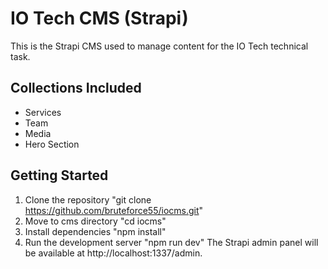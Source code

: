 # IO Tech CMS (Strapi)
This is the Strapi CMS used to manage content for the IO Tech technical task.

## Collections Included

- Services
- Team
- Media
- Hero Section

## Getting Started

1. Clone the repository
"git clone https://github.com/bruteforce55/iocms.git"
2. Move to cms directory
"cd iocms"
3. Install dependencies
"npm install"
4. Run the development server
"npm run dev"
The Strapi admin panel will be available at http://localhost:1337/admin.
